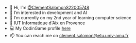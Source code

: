 - 👋 Hi, I’m <a href="https://github.com/ClementSALOMONS22005748"> @ClementSalomonS22005748 </a>
- 👀 I’m interested in development and AI
- 🌱 I’m currently on my 2nd year of learning computer science
- 🏫 IUT Informatique d'Aix en Provence
- 💻 My CodinGame profile <a href="https://www.codingame.com/profile/a3b3d4a3cb4b796f080fbd7d179505ef3427315"> here </a>
- 📫 You can reach me on clement.salomon@etu.univ-amu.fr

<!---
Clement-RKG/Clement-RKG is a ✨ special ✨ repository because its `README.md` (this file) appears on your GitHub profile.
You can click the Preview link to take a look at your changes.
--->
